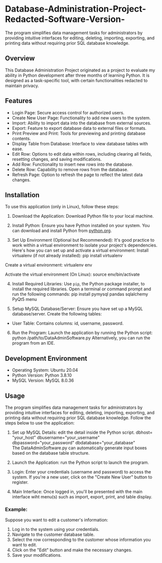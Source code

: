 # Database-Administration-Project-Redacted-Software-Version-
The program simplifies data management tasks for administrators by providing intuitive interfaces for editing, deleting, importing, exporting, and printing data without requiring prior SQL database knowledge.

## Overview
This Database Administration Project originated as a project to evaluate my ability in Python development after three months of learning Python. It is designed as a task-specific tool, with certain functionalities redacted to maintain privacy.

## Features
- Login Page: Secure access control for authorized users.
- Create New User Page: Functionality to add new users to the system.
- Import: Ability to import data into the database from external sources.
- Export: Feature to export database data to external files or formats.
- Print Preview and Print: Tools for previewing and printing database contents.
- Display Table from Database: Interface to view database tables with ease.
- Edit Row: Options to edit data within rows, including clearing all fields, resetting changes, and saving modifications.
- Add Row: Functionality to insert new rows into the database.
- Delete Row: Capability to remove rows from the database.
- Refresh Page: Option to refresh the page to reflect the latest data changes.

## Installation
To use this application (only in Linux), follow these steps:
1. Download the Application: Download Python file to your local machine.

2. Install Python: Ensure you have Python installed on your system. You can download and install Python from [python.org](https://www.python.org/downloads/).

3. Set Up Environment (Optional but Recommended): It's good practice to work within a virtual environment to isolate your project's dependencies. Here's how you can set up and activate a virtual environment:
Install virtualenv (if not already installed):
   pip install virtualenv
   
Create a virtual environment:
   virtualenv env

Activate the virtual environment (On Linux):
   source env/bin/activate

4. Install Required Libraries: Use `pip`, the Python package installer, to install the required libraries. Open a terminal or command prompt and run the following commands:
   pip install pymysql pandas sqlalchemy PyQt5 menu

5. Setup MySQL Database/Server: Ensure you have set up a MySQL database/server. Create the following tables:
- User Table: Contains columns: id, username, password.
     
6. Run the Program: Launch the application by running the Python script:
   python /path/to/DataAdminSoftware.py
   Alternatively, you can run the program from an IDE.

## Development Environment
- Operating System: Ubuntu 20.04
- Python Version: Python 3.8.10
- MySQL Version: MySQL 8.0.36

## Usage
The program simplifies data management tasks for administrators by providing intuitive interfaces for editing, deleting, importing, exporting, and printing data without requiring prior SQL database knowledge. Follow the steps below to use the application:
1. Set up MySQL Details: edit the detail inside the Python script.
dbhost= "your_host" 
dbusername="your_username"
dbpassword="your_password"
dbdatabase="your_database"  
The DataAdminSoftware.py can automatically generate input boxes based on the database table structure. 

2. Launch the Application: run the Python script to launch the program.
3. Login: Enter your credentials (username and password) to access the system. If you're a new user, click on the "Create New User" button to register.
4. Main Interface: Once logged in, you'll be presented with the main interface wiht menu(s) such as import, export, print, and table display.

### Example:
Suppose you want to edit a customer's information:
1. Log in to the system using your credentials.
2. Navigate to the customer database table.
3. Select the row corresponding to the customer whose information you want to edit.
4. Click on the "Edit" button and make the necessary changes.
5. Save your modifications.
